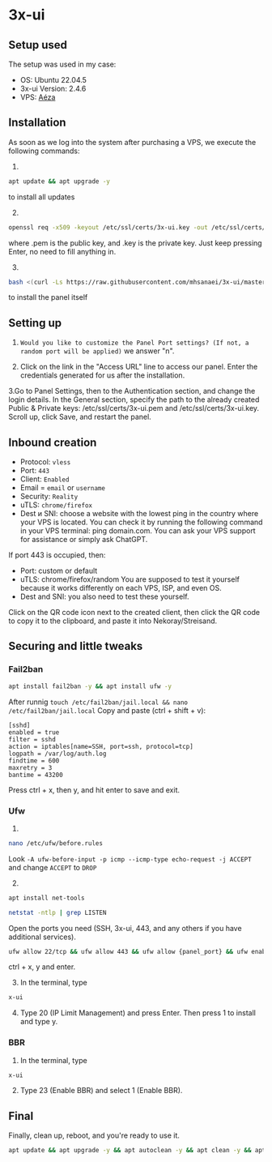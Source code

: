 # 3x-ui

## Setup used

The setup was used in my case:

- OS: Ubuntu 22.04.5
- 3x-ui Version: 2.4.6
- VPS: [Aéza](https://aeza.net/?ref=572663)

## Installation

As soon as we log into the system after purchasing a VPS, we execute the following commands:

1. 
```bash
apt update && apt upgrade -y
```
to install all updates

2. 
```bash 
openssl req -x509 -keyout /etc/ssl/certs/3x-ui.key -out /etc/ssl/certs/3x-ui.pem -newkey rsa:4096 -sha256 -days 3650 -nodes -new
```
where .pem is the public key, and .key is the private key.
Just keep pressing Enter, no need to fill anything in.

3. 
```bash
bash <(curl -Ls https://raw.githubusercontent.com/mhsanaei/3x-ui/master/install.sh)
```
to install the panel itself

## Setting up

1. `Would you like to customize the Panel Port settings? (If not, a random port will be applied)`
we answer "n".

2. Click on the link in the "Access URL" line to access our panel. Enter the credentials generated for us after the installation.

3.Go to Panel Settings, then to the Authentication section, and change the login details. In the General section, specify the path to the already created Public & Private keys: /etc/ssl/certs/3x-ui.pem and /etc/ssl/certs/3x-ui.key. Scroll up, click Save, and restart the panel.

## Inbound creation

- Protocol: `vless`
- Port: `443`
- Client: `Enabled`
- Email = `email` or `username`
- Security: `Reality`
- uTLS: `chrome/firefox`
- Dest и SNI: choose a website with the lowest ping in the country where your VPS is located. You can check it by running the following command in your VPS terminal: ping domain.com. You can ask your VPS support for assistance or simply ask ChatGPT.

If port 443 is occupied, then:

- Port: custom or default
- uTLS: chrome/firefox/random
You are supposed to test it yourself because it works differently on each VPS, ISP, and even OS.
- Dest and SNI: you also need to test these yourself.

Click on the QR code icon next to the created client, then click the QR code to copy it to the clipboard, and paste it into Nekoray/Streisand.


## Securing and little tweaks
### Fail2ban

```bash
apt install fail2ban -y && apt install ufw -y
```

After runnig `touch /etc/fail2ban/jail.local && nano /etc/fail2ban/jail.local`
Copy and paste (ctrl + shift + v):

```nginx
[sshd]
enabled = true
filter = sshd
action = iptables[name=SSH, port=ssh, protocol=tcp]
logpath = /var/log/auth.log
findtime = 600
maxretry = 3
bantime = 43200
```

Press ctrl + x, then y, and hit enter to save and exit.

### Ufw

1. 
```bash
nano /etc/ufw/before.rules
```
Look `-A ufw-before-input -p icmp --icmp-type echo-request -j ACCEPT` and change `ACCEPT` to `DROP`

2. 
```bash
apt install net-tools
```
```bash
netstat -ntlp | grep LISTEN
```
Open the ports you need (SSH, 3x-ui, 443, and any others if you have additional services).
```bash
ufw allow 22/tcp && ufw allow 443 && ufw allow {panel_port} && ufw enable
```
ctrl + x, y and enter.

3. In the terminal, type 
```bash
x-ui
```

4. Type 20 (IP Limit Management) and press Enter. Then press 1 to install and type y.

### BBR

1. In the terminal, type
```bash
x-ui
```

2. Type 23 (Enable BBR) and select 1 (Enable BBR).

## Final

Finally, clean up, reboot, and you're ready to use it.
```bash
apt update && apt upgrade -y && apt autoclean -y && apt clean -y && apt autoremove -y && reboot
```